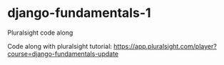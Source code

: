 # django-fundamentals-1
Pluralsight code along

Code along with pluralsight tutorial:
https://app.pluralsight.com/player?course=django-fundamentals-update
